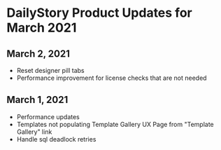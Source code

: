 # DailyStory Product Updates for March 2021
## March 2, 2021
* Reset designer pill tabs
* Performance improvement for license checks that are not needed

## March 1, 2021
* Performance updates
* Templates not populating Template Gallery UX Page from "Template Gallery" link
* Handle sql deadlock retries
